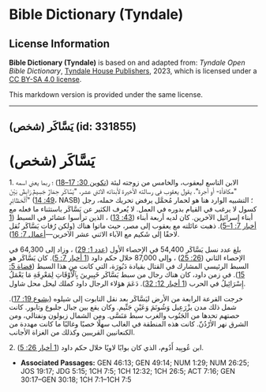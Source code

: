 # Bible Dictionary (Tyndale)

## License Information

**Bible Dictionary (Tyndale)** is based on and adapted from: _Tyndale Open Bible Dictionary_, [Tyndale House Publishers](https://tyndaleopenresources.com/), 2023, which is licensed under a [CC BY-SA 4.0 license](https://creativecommons.org/licenses/by-sa/4.0/legalcode.en).

This markdown version is provided under the same license.



--------------------------------

## يَسَّاكَر (شخص) (id: 331855)

يَسَّاكَر (شخص)
===============

1\. الابن التاسع ليعقوب، والخامس من زوجته ليئة ([تكوين 30: 17–18](https://ref.ly/Gen30:17-Gen30:18)) ؛ ربما يعني اسمه "مكافأة\- أو أجرة". يقول يعقوب في رسالته الأخيرة لأبنائه الاثني عشر، "يَسَّاكَر حِمَارٌ جَسِيمٌ رَابِضٌ بَيْنَ ٱلْحَظَائِرِ" ([49: 14](https://ref.ly/Gen49:14)، NASB) ؛ التشبيه الوارد هنا هو لحمار مُحمَّل يرفض تحريك حمله، رجل كسول لا يرغب في القيام بدوره في العمل. لا يُعرف الكثير عن يَسَّاكَر باستثناء ما فعله مع أبناء إسرائيل الآخرين. كان لديه أربعة أبناء ([43: 13](https://ref.ly/Gen46:13)) ، الذين ترأسوا عشائر في السبط ([1 أخبار 7: 1–5](https://ref.ly/1Chr7:1-1Chr7:5)). ذهبت عائلته مع يعقوب إلى مصر، حيث ماتوا هناك (ولكن رُفات يَسَّاكَر نُقل لاحقًا إلى شَكيم مع الآباء الاثني عشر الآخرين—[أعمال 7: 16](https://ref.ly/Acts7:16)).

بلغ عدد نسل يَسَّاكَر 54,400 في الإحصاء الأول ([عدد 1: 29](https://ref.ly/Num1:29)) ، وزاد إلى 64,300 في الإحصاء الثاني ([26: 25](https://ref.ly/Num26:25)) ، وإلى 87,000 خلال حكم داود ([1 أخبار 7: 5](https://ref.ly/1Chr7:5)). كان يَسَّاكَر هو السبط الرئيسي المشارك في القتال بقيادة دَبُورَة، التي كانت من هذا السبط ([قضاة 5: 15](https://ref.ly/Judg5:15)). في زمن داود، كان هناك رجال من سبط يَسَّاكَر خَبِيرِينَ بِٱلْأَوْقَاتِ لِمَعْرِفَةِ مَا يَعْمَلُ إِسْرَائِيلُ في الحرب ([1 أخبار 12: 32](https://ref.ly/1Chr12:32)). دَعَمَ هؤلاء الرجال داود كملك ليحل محل شاول.

خرجت القرعة الرابعة من الأرض ليَسَّاكَر بعد نقل التابوت إلى شيلوه ([يشوع 19: 17](https://ref.ly/Josh19:17)). شمل ذلك مدن يزْرَعِيل وَشُونَمَ وَعَيْنِ جَنِّيم. وكان يقع بين جبال جلبوع وتابور. كانت حصتهم تحدها من الجَنُوب والغرب سبط مَنَسَّى. ومن الشمال زبولون ونفتالي، ومن الشرق نهر الأرْدُنّ. كانت هذه المنطقة في الغالب سهلًا خصبًا وغالبًا ما كانت مهددة من الكنعانيين القريبين وكذلك من الغزاة الأجانب.

2\. ابن عُوبِيد أَدُوم، الذي كان بوابًا لاويًا خلال حكم داود ([1 أخبار 26: 5](https://ref.ly/1Chr26:5)).

* **Associated Passages:** GEN 46:13; GEN 49:14; NUM 1:29; NUM 26:25; JOS 19:17; JDG 5:15; 1CH 7:5; 1CH 12:32; 1CH 26:5; ACT 7:16; GEN 30:17–GEN 30:18; 1CH 7:1–1CH 7:5

